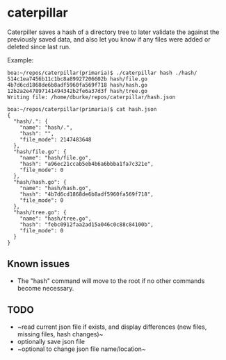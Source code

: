 # caterpillar

Caterpiller saves a hash of a directory tree to later validate
the against the previously saved data, and also let you know if 
any files were added or deleted since last run.

Example:
```
boa:~/repos/caterpillar(primaria)$ ./caterpillar hash ./hash/
514c1ea7456b11c1bc8a89927206602b hash/file.go
4b7d6cd1868de6b8adf5960fa569f718 hash/hash.go
12b2a2e47897141494342b2fe6a37d3f hash/tree.go
Writing file: /home/dburke/repos/caterpillar/hash.json

boa:~/repos/caterpillar(primaria)$ cat hash.json
{
  "hash/.": {
    "name": "hash/.",
    "hash": "",
    "file_mode": 2147483648
  },
  "hash/file.go": {
    "name": "hash/file.go",
    "hash": "a96ec21ccab5eb4b6a6bbba1fa7c321e",
    "file_mode": 0
  },
  "hash/hash.go": {
    "name": "hash/hash.go",
    "hash": "4b7d6cd1868de6b8adf5960fa569f718",
    "file_mode": 0
  },
  "hash/tree.go": {
    "name": "hash/tree.go",
    "hash": "febc0912faa2ad15a046c0c88c84100b",
    "file_mode": 0
  }
}
```

## Known issues

* The "hash" command will move to the root if no other commands become necessary.

## TODO

* ~read current json file if exists, and display differences (new files, missing files, hash changes)~
* optionally save json file
* ~optional to change json file name/location~

